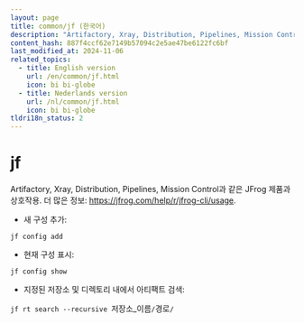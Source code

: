 ```yaml
---
layout: page
title: common/jf (한국어)
description: "Artifactory, Xray, Distribution, Pipelines, Mission Control과 같은 JFrog 제품과 상호작용."
content_hash: 887f4ccf62e7149b57094c2e5ae47be6122fc6bf
last_modified_at: 2024-11-06
related_topics:
  - title: English version
    url: /en/common/jf.html
    icon: bi bi-globe
  - title: Nederlands version
    url: /nl/common/jf.html
    icon: bi bi-globe
tldri18n_status: 2
---
```

# jf

Artifactory, Xray, Distribution, Pipelines, Mission Control과 같은 JFrog 제품과 상호작용.
더 많은 정보: <https://jfrog.com/help/r/jfrog-cli/usage>.

- 새 구성 추가:

`jf config add`

- 현재 구성 표시:

`jf config show`

- 지정된 저장소 및 디렉토리 내에서 아티팩트 검색:

`jf rt search --recursive `<span class="tldr-var badge badge-pill bg-dark-lm bg-white-dm text-white-lm text-dark-dm font-weight-bold">저장소_이름</span>`/`<span class="tldr-var badge badge-pill bg-dark-lm bg-white-dm text-white-lm text-dark-dm font-weight-bold">경로</span>`/`
